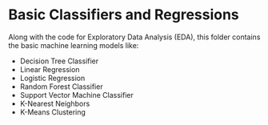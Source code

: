 # Basic Classifiers and Regressions
Along with the code for Exploratory Data Analysis (EDA), this folder contains the  basic machine learning models like:
- Decision Tree Classifier
- Linear Regression
- Logistic Regression
- Random Forest Classifier
- Support Vector Machine Classifier
- K-Nearest Neighbors
- K-Means Clustering
